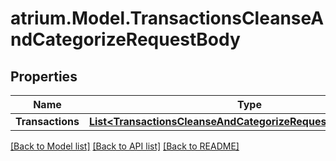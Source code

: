# atrium.Model.TransactionsCleanseAndCategorizeRequestBody
## Properties

Name | Type | Description | Notes
------------ | ------------- | ------------- | -------------
**Transactions** | [**List&lt;TransactionsCleanseAndCategorizeRequestBodyAttributes&gt;**](TransactionsCleanseAndCategorizeRequestBodyAttributes.md) |  | [optional] 

[[Back to Model list]](../README.md#documentation-for-models) [[Back to API list]](../README.md#documentation-for-api-endpoints) [[Back to README]](../README.md)

